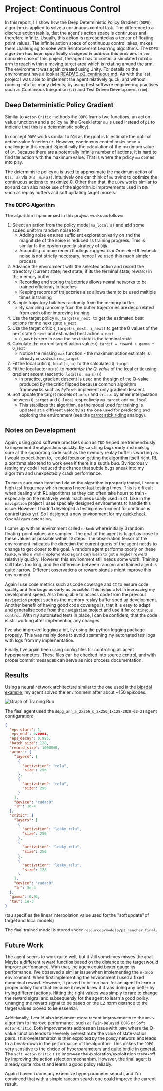 # Project: Continuous Control

In this report, I'll show how the Deep Deterministic Policy Gradient (`DDPG`) algorithm is applied to solve a continuous control task. The difference to a discrete action task is, that the agent's action space is continuous and therefore infinite. Usually, this action is represented as a tensor of floating-point values. The infinite action space of continuous control takes, makes them challenging to solve with Reinforcement Learning algorithms. The `DDPG` algorithm has been specifically designed to address this problem. In the concrete case of this project, the agent has to control a simulated robotic arm to reach within a moving target area which is rotating around the arm. The environment was again created using Unity. For details on the environment have a look at [README_p2_continuous.md](README_p2_continuous.md). As with the last project I was able to implement the agent relatively quick, and without running into too many defects, by using best software engineering practises such as Continuous Integration (`CI`) and Test Driven Development (`TDD`).

## Deep Deterministic Policy Gradient
Similar to `Actor-Critic` methods the `DDPG` learns two functions, an action-value function `Q` and a policy `mu` (the Greek letter `mu` is used instead of `pi` to indicate that this is a deterministic policy). 

In concept `DDPG` works similar to `DQN` as the goal is to estimate the optimal action-value function `Q*`. However, continuous control tasks pose a challenge in this regard. Specifically the calculation of the maximum value of `Q*`. Because there are a potentially infinite number of actions, it is hard to find the action with the maximum value. That is where the policy `mu` comes into play.

The deterministic policy `mu` is used to approximate the maximum action of `Q(s, a)` via `Q(s, mu(a))`. Intuitively one can think of `mu` trying to optimize the continuous actions to maximize Q. Other than that, the `DDPG` works similar to `DQN` and can also make use of the algorithmic improvements used in `DQN` such as replay buffers and soft updating target models.

### The DDPG Algorithm
The algorithm implemented in this project works as follows:

1) Select an action from the policy model `mu_local(s)` and add some scaled uniform random noise to it
    - Adding noise ensures sufficient exploration early on and the magnitude of the noise is reduced as training progress. This is similar to the epsilon greedy strategy of `DQN`. 
    - According to more recent findings suggest that Ornstein–Uhlenbeck noise is not strictly necessary, hence I've used this much simpler process
2) Advance the environment with the selected action and record the trajectory (current state; next state; if its the terminal state; reward) in the memory buffer
    - Recording and storing trajectories allows neural networks to be trained efficiently in batches
    - Keeping records of trajectories also allows them to be used multiple times in training
3) Sample trajectory batches randomly from the memory buffer
    - By sampling randomly from the buffer trajectories are decorrelated from each other improving training
4) Use the target policy `mu_target(s_next)` to get the estimated best actions for the next state `a_next`
5) Use the target critic `Q_target(s_next, a_next)` to get the Q values of the next state `Q_next` and estimated best action `a_next`
    - `Q_next` is zero in case the next state is the terminal state 
6) Calculate the current target action value: `Q_target = reward + gamma * Q_next`
    - Notice the missing `max` function - the maximum action estimate is already encoded in `mu_target`
7) Fit the local critic `Q_local(s, a)` to the calculated `Q_target`
8) Fit the local actor `mu(s)` to _maximize the Q-value_ of the local critic using gradient ascent (ascent(`Q_local(s, mu(s))`))
    - In practice, gradient descent is used and the sign of the Q-value produced by the critic flipped because common algorithm frameworks such as `PyTorch` implement only gradient descent.
9) Soft update the target models of `actor` and `critic` by linear interpolation between `Q_target` and `Q_local` respectively `mu_target` and `mu_local`
    - This stabilizes the algorithm, as the model used for training is updated at a different velocity as the one used for predicting and exploring the environment (see the [carrot stick riding](https://www.youtube.com/watch?v=-PVFBGN_zoM) analogy).

## Notes on Development
Again, using good software practises such as `TDD` helped me tremendously to implement the algorithms quickly. By catching bugs early and making sure all the supporting code such as the memory replay buffer is working as I would expect them to, I could focus on getting the algorithm itself right. RL algorithms also tend to work even if there is a subtle bug. By rigorously testing my code I reduced the chance that subtle bugs sneak into my algorithm and unexpectedly crash performance. 

To make sure each iteration I do on the algorithm is properly tested, I need a high test frequency which means I need fast testing times. This is difficult when dealing with RL algorithms as they can often take hours to train - especially on the relatively weak machines usually used in `CI`. Like in the `navigation` project I used specially designed environments to handle this issue. However, I hadn't developed a testing environment for continuous control tasks yet. So I designed a new environment for my [quickcheck](https://github.com/SwamyDev/gym-quickcheck) OpenAI gym extension.

I came up with an environment called `n-knob` where initially 3 random floating-point values are sampled. The goal of the agent is to get as close to these values as possible within 10 steps. The observation tensor of the environment indicates the direction the current guess of the agent needs to change to get closer to the goal. A random agent performs poorly on these tasks, while a well-implemented agent can learn to get a higher reward relatively quickly. However, this environment still needs some work. Training still takes too long, and the difference between random and trained agent is quite narrow. Different observations or reward signals might improve this environment.

Again I use code metrics such as code coverage and `CI` to ensure code quality and find bugs as early as possible. This helps a lot in increasing my development speed. Also being able to access code from the previous `navigation` project such as the memory replay buffer sped up development. Another benefit of having good code coverage is, that it is easy to adapt and generalise code from the `navigation` project and use it for `continuous control`. With my automated tests in place, I can be confident, that the code is still working after implementing any changes.

I've also improved logging a bit, by using the python logging package properly. This was mainly done to avoid spamming my automated test logs with logs from my implementation.
 
Finally, I've again been using config files for controlling all agent hyperparameters. These files can be checked into source control, and with proper commit messages can serve as nice process documentation.

## Results
Using a neural network architecture similar to the one used in the [bipedal example](https://github.com/udacity/deep-reinforcement-learning/blob/master/ddpg-bipedal/model.py), my agent solved the environment after about ~150 episodes. 

![Graph of Training Run](../resources/images/ddpg_training.png)

The final agent used the `ddpg_ann_a_2x256_c_2x256_1x128-2020-02-21` agent configuration:
```json
{
  "eps_start": 1,
  "eps_end": 0.0001,
  "eps_decay": 0.995,
  "batch_size": 128,
  "record_size": 1000000,
  "actor": {
    "layers": [
      {
        "activation": "relu",
        "size": 256
      },
      {
        "activation": "relu",
        "size": 256
      }
    ],
    "device": "cuda:0",
    "lr": 1e-4
  },
  "critic": {
    "layers": [
      {
        "activation": "leaky_relu",
        "size": 256
      },
      {
        "activation": "leaky_relu",
        "size": 256
      },
      {
        "activation": "leaky_relu",
        "size": 128
      }
    ],
    "device": "cuda:0",
    "lr": 3e-4
  },
  "gamma": 0.99,
  "tau": 1e-3
}
```
(tau specifies the linear interpolation value used for the "soft update" of target and local models)

The final trained model is stored under `resources/models/p2_reacher_final`.

## Future Work
The agent seems to work quite well, but it still sometimes misses the goal. Maybe a different reward function based on the distance to the target would improve performance. With that, the agent could better gauge its performance. I've observed a similar issue when implementing the `n-knob` environment. When first implementing the environment I used a fixed numerical reward. However, it proved to be too hard for an agent to learn a proper policy from that because it never knew if it was doing any better by trying different actions. Hitting the right values was simply to rare to change the reward signal and subsequently for the agent to learn a good policy. Changing the reward signal to be based on the L2 norm distance to the target values proved to be essential.

Additionally, I could also implement more recent improvements to the `DDPG` algorithm to improve performance, such as `Twin-Delayed DDPG` or `Soft Actor-Critic`. Both improvements address an issue with `DDPG` where the Q-value function tends to severely overestimate the value of state-action pairs. This overestimation is then exploited by the policy network and leads to a break-down in the performance of the algorithm. This makes the `DDPG` very sensitive to the choice of hyperparameters and quite brittle in general. The `Soft Actor-Critic` also improves the exploration/exploitation trade-off by improving the action selection mechanism. However, the final agent is already quite robust and learns a good policy reliably. 

Again I haven't done any extensive hyperparameter search, and I'm convinced that with a simple random search one could improve the current result.
